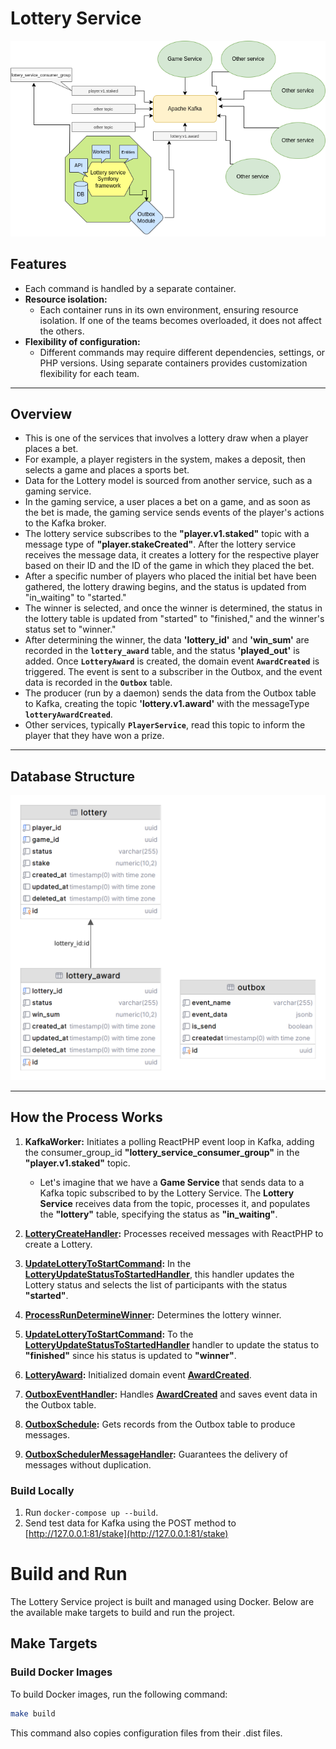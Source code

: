 # Lottery Service

![dia.png](public%2FReadmeImg%2Fdia.png)

## Features

- Each command is handled by a separate container.
- **Resource isolation:**
    - Each container runs in its own environment, ensuring resource isolation. If one of the teams becomes overloaded, it does not affect the others.
- **Flexibility of configuration:**
    - Different commands may require different dependencies, settings, or PHP versions. Using separate containers provides customization flexibility for each team.

---

## Overview

- This is one of the services that involves a lottery draw when a player places a bet.
- For example, a player registers in the system, makes a deposit, then selects a game and places a sports bet.
- Data for the Lottery model is sourced from another service, such as a gaming service.
- In the gaming service, a user places a bet on a game, and as soon as the bet is made, the gaming service sends events of the player's actions to the Kafka broker.
- The lottery service subscribes to the **"player.v1.staked"** topic with a message type of **"player.stakeCreated"**. After the lottery service receives the message data, it creates a lottery for the respective player based on their ID and the ID of the game in which they placed the bet.
- After a specific number of players who placed the initial bet have been gathered, the lottery drawing begins, and the status is updated from "in_waiting" to "started."
- The winner is selected, and once the winner is determined, the status in the lottery table is updated from "started" to "finished," and the winner's status set to "winner."
- After determining the winner, the data **'lottery_id'** and **'win_sum'** are recorded in the **`lottery_award`** table, and the status **'played_out'** is added. Once **`LotteryAward`** is created, the domain event **`AwardCreated`** is triggered. The event is sent to a subscriber in the Outbox, and the event data is recorded in the **`Outbox`** table.
- The producer (run by a daemon) sends the data from the Outbox table to Kafka, creating the topic **'lottery.v1.award'** with the messageType **`lotteryAwardCreated`**.
- Other services, typically **`PlayerService`**, read this topic to inform the player that they have won a prize.

---

## Database Structure

![Database Structure](public/ReadmeImg/db-gram.png)

---

## How the Process Works

1. **KafkaWorker:** Initiates a polling ReactPHP event loop in Kafka, adding the consumer_group_id **"lottery_service_consumer_group"** in the **"player.v1.staked"** topic.
    - Let's imagine that we have a **Game Service** that sends data to a Kafka topic subscribed to by the Lottery Service. The **Lottery Service** receives data from the topic, processes it, and populates the **"lottery"** table, specifying the status as **"in_waiting"**.

2. **[LotteryCreateHandler](src%2FLottery%2FApplication%2FUseCase%2FLotteryCreateHandler.php):** Processes received messages with ReactPHP to create a Lottery.

3. **[UpdateLotteryToStartCommand](src%2FLottery%2FApplication%2FCommand%2FUpdateLotteryToStartCommand.php):** In the **[LotteryUpdateStatusToStartedHandler](src%2FLottery%2FApplication%2FUseCase%2FLotteryUpdateStatusToStartedHandler.php)**, this handler updates the Lottery status and selects the list of participants with the status **"started"**.

4. **[ProcessRunDetermineWinner](src%2FLottery%2FApplication%2FConsole%2FCommand%2FProcessRunDetermineWinner.php):** Determines the lottery winner.

5. **[UpdateLotteryToStartCommand](src%2FLottery%2FApplication%2FCommand%2FUpdateLotteryToStartCommand.php):** To the **[LotteryUpdateStatusToStartedHandler](src%2FLottery%2FApplication%2FUseCase%2FLotteryUpdateStatusToStartedHandler.php)** handler to update the status to **"finished"** since his status is updated to **"winner"**.

6. **[LotteryAward](src%2FLottery%2FModel%2FLotteryAward.php):** Initialized domain event **[AwardCreated](src%2FLottery%2FModel%2FEvents%2FAwardCreated.php)**.

7. **[OutboxEventHandler](src%2FOutbox%2FApplication%2FUseCase%2FOutboxEventHandler.php):** Handles **[AwardCreated](src%2FLottery%2FModel%2FEvents%2FAwardCreated.php)** and saves event data in the Outbox table.

8. **[OutboxSchedule](src%2FOutbox%2FApplication%2FConsole%2FScheduler%2FOutboxSchedule.php):** Gets records from the Outbox table to produce messages.

9. **[OutboxSchedulerMessageHandler](src%2FOutbox%2FApplication%2FUseCase%2FOutboxSchedulerMessageHandler.php):** Guarantees the delivery of messages without duplication.

### Build Locally

1. Run `docker-compose up --build`.
2. Send test data for Kafka using the POST method to [http://127.0.0.1:81/stake](http://127.0.0.1:81/stake)

# Build and Run

The Lottery Service project is built and managed using Docker. Below are the available make targets to build and run the project.

## Make Targets

### Build Docker Images

To build Docker images, run the following command:

```bash
make build
```
This command also copies configuration files from their .dist files.
